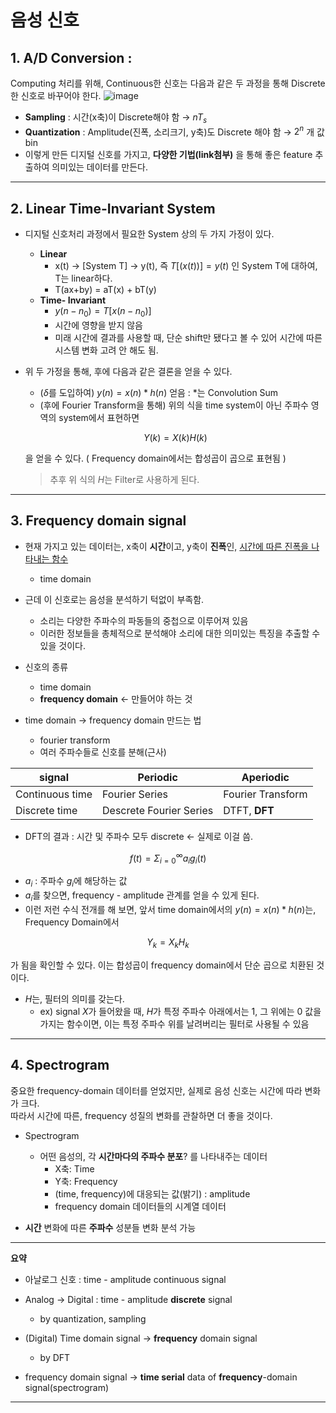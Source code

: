 # 음성 신호


## 1. **A/D Conversion** :  
 Computing 처리를 위해, Continuous한 신호는 다음과 같은 두 과정을 통해 Discrete한 신호로 바꾸어야 한다.
     ![image](https://user-images.githubusercontent.com/43671432/177703482-03e94027-b758-41a5-9622-03be454644e7.png)

- **Sampling** : 시간(x축)이 Discrete해야 함 → $nT_s$
- **Quantization** : Amplitude(진폭, 소리크기, y축)도 Discrete 해야 함 → $2^n$ 개 값 bin
- 이렇게 만든 디지털 신호를 가지고, **다양한 기법(link첨부)** 을 통해 좋은 feature 추출하여 의미있는 데이터를 만든다.
<hr/>

## 2. **Linear Time-Invariant System**

- 디지털 신호처리 과정에서 필요한 System 상의 두 가지 가정이 있다.
    - **Linear**
        - x(t) → [System T] → y(t), 즉  $T[(x(t))] = y(t)$ 인 System T에 대하여, T는 linear하다.
        - T(ax+by) = aT(x) + bT(y)
    - **Time- Invariant**
        - $y(n-n_0) = T[x(n-n_0)]$
        - 시간에 영향을 받지 않음
        - 미래 시간에 결과를 사용할 때, 단순 shift만 됐다고 볼 수 있어 시간에 따른 시스템 변화 고려 안 해도 됨.
- 위 두 가정을 통해, 후에 다음과 같은 결론을 얻을 수 있다.
    - ($\delta$를 도입하여) $y(n) = x(n)*h(n)$ 얻음 : *는 Convolution Sum
    - (후에 Fourier Transform을 통해) 위의 식을 time system이 아닌 주파수 영역의 system에서 표현하면
    
    $$
    Y(k) = X(k)H(k)
    $$
    
    을 얻을 수 있다. ( Frequency domain에서는 합성곱이 곱으로 표현됨 )
    >추후 위 식의 $H$는 Filter로 사용하게 된다. 
<hr/>    

## 3. **Frequency** domain signal  
- 현재 가지고 있는 데이터는, x축이 **시간**이고, y축이 **진폭**인, <u>시간에 따른 진폭을 나타내는 함수</u>
    - time domain  
- 근데 이 신호로는 음성을 분석하기 턱없이 부족함.  
    - 소리는 다양한 주파수의 파동들의 중첩으로 이루어져 있음
    - 이러한 정보들을 총체적으로 분석해야 소리에 대한 의미있는 특징을 추출할 수 있을 것이다.

- 신호의 종류
    - time domain
    - **frequency domain** ← 만들어야 하는 것
- time domain → frequency domain 만드는 법
    - fourier transform
    - 여러 주파수들로 신호를 분해(근사)



| signal | Periodic | Aperiodic |
| --- | --- | --- |
| Continuous time | Fourier Series | Fourier Transform |
| Discrete time | Descrete Fourier Series | DTFT, **DFT** |
- DFT의 결과 : 시간 및 주파수 모두 discrete ← 실제로 이걸 씀.

$$
f(t) = \Sigma_{i=0}^{\infty}a_ig_i(t)
$$

- $a_i$ : 주파수 $g_i$에 해당하는 값
- $a_i$를 찾으면, frequency - amplitude 관계를 얻을 수 있게 된다.
- 이런 저런 수식 전개를 해 보면, 앞서 time domain에서의 $y(n) = x(n)*h(n)$는, Frequency Domain에서 

$$
Y_k = X_kH_k
$$

가 됨을 확인할 수 있다. 이는 합성곱이 frequency domain에서 단순 곱으로 치환된 것이다.        
- $H$는, 필터의 의미를 갖는다.
    - ex) signal $X$가 들어왔을 때, $H$가 특정 주파수 아래에서는 1, 그 위에는 0 값을 가지는 함수이면, 이는 특정 주파수 위를 날려버리는 필터로 사용될 수 있음

<hr/>

## 4. Spectrogram

중요한 frequency-domain 데이터를 얻었지만, 실제로 음성 신호는 시간에 따라 변화가 크다.  
따라서 시간에 따른, frequency 성질의 변화를 관찰하면 더 좋을 것이다.

- Spectrogram

    - 어떤 음성의, 각 **시간마다의 주파수 분포**? 를 나타내주는 데이터
        - X축: Time
        - Y축: Frequency
        - (time, frequency)에 대응되는 값(밝기) : amplitude
        - frequency domain 데이터들의 시계열 데이터

- **시간** 변화에 따른 **주파수** 성분들 변화 분석 가능


---
**요약**
- 아날로그 신호 : time - amplitude continuous signal
- Analog → Digital : time - amplitude **discrete** signal 
    - by quantization, sampling

- (Digital) Time domain signal → **frequency** domain signal
    - by DFT 
- frequency domain signal → **time serial** data of **frequency**-domain signal(spectrogram)
---
